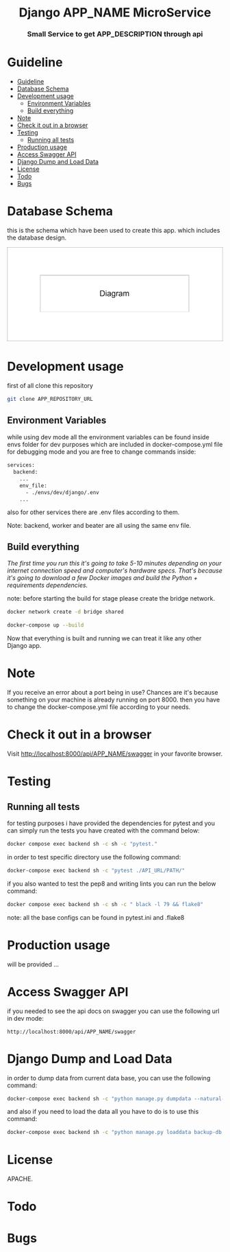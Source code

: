 <h1 align="center">Django APP_NAME  MicroService</h1>
<h3 align="center">Small Service to get APP_DESCRIPTION through api</h3>    

# Guideline
- [Guideline](#guideline)
- [Database Schema](#database-schema)
- [Development usage](#development-usage)
  - [Environment Variables](#environment-variables)
  - [Build everything](#build-everything)
- [Note](#note)
- [Check it out in a browser](#check-it-out-in-a-browser)
- [Testing](#testing)
  - [Running all tests](#running-all-tests)
- [Production usage](#production-usage)
- [Access Swagger API](#access-swagger-api)
- [Django Dump and Load Data](#django-dump-and-load-data)
- [License](#license)
- [Todo](#todo)
- [Bugs](#bugs)

# Database Schema
this is the schema which have been used to create this app. which includes the database design.

![Semantic description of image](/docs/database_schema.png "Current Diagram")

# Development usage
first of all clone this repository

```sh
git clone APP_REPOSITORY_URL
```

## Environment Variables

while using dev mode all the environment variables can be found inside envs folder for dev purposes which are included in docker-compose.yml file for debugging mode and you are free to change commands inside:

```docker
services:
  backend:
    ...
    env_file:
      - ./envs/dev/django/.env
    ...
```
also for other services there are .env files according to them.

Note: backend, worker and beater are all using the same env file.

## Build everything

*The first time you run this it's going to take 5-10 minutes depending on your
internet connection speed and computer's hardware specs. That's because it's
going to download a few Docker images and build the Python + requirements dependencies.*

note: before starting the build for stage please create the bridge network.
```sh
docker network create -d bridge shared
```

```sh
docker-compose up --build
```

Now that everything is built and running we can treat it like any other Django
app.

# Note

If you receive an error about a port being in use? Chances are it's because
something on your machine is already running on port 8000. then you have to change the docker-compose.yml file according to your needs.
# Check it out in a browser

Visit <http://localhost:8000/api/APP_NAME/swagger> in your favorite browser.

# Testing
## Running all tests
for testing purposes i have provided the dependencies for pytest and you can simply run the tests you have created with the command below:

```sh
docker compose exec backend sh -c sh -c "pytest." 
```

in order to test specific directory use the following command:
```bash
docker-compose exec backend sh -c "pytest ./API_URL/PATH/"
```


if you also wanted to test the pep8 and writing lints you can run the below command:

```sh
docker compose exec backend sh -c sh -c " black -l 79 && flake8" 
```
note: all the base configs can be found in pytest.ini and .flake8

# Production usage
will be provided ...


# Access Swagger API
if you needed to see the api docs on swagger you can use the following url in dev mode:
```
http://localhost:8000/api/APP_NAME/swagger
```

# Django Dump and Load Data
in order to dump data from current data base, you can use the following command:
```sh
docker-compose exec backend sh -c "python manage.py dumpdata --natural-foreign --natural-primary -e contenttypes -e auth.Permission --indent 4 > backup-db.json"
```
and also if you need to load the data all you have to do is to use this command:
```sh
docker-compose exec backend sh -c "python manage.py loaddata backup-db.json"

```
# License
APACHE.

# Todo


# Bugs
